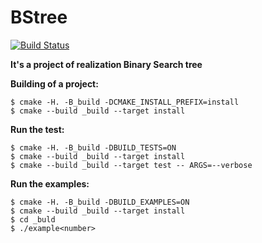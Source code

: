 # BStree
[![Build Status](https://travis-ci.org/Kirichenkov9/BStree.svg?branch=master)](https://travis-ci.org/Kirichenkov9/BStree)

**It's a project of realization Binary Search tree**

**Building of a project:**
```ShellSession
$ cmake -H. -B_build -DCMAKE_INSTALL_PREFIX=install
$ cmake --build _build --target install
```

**Run the test:**
```ShellSession
$ cmake -H. -B_build -DBUILD_TESTS=ON
$ cmake --build _build --target install
$ cmake --build _build --target test -- ARGS=--verbose
```

**Run the examples:**
```ShellSession
$ cmake -H. -B_build -DBUILD_EXAMPLES=ON
$ cmake --build _build --target install
$ cd _buld
$ ./example<number>
 ```





